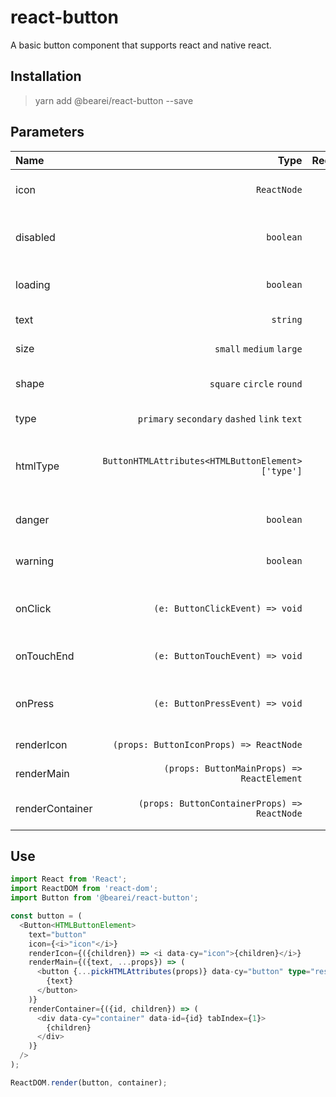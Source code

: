 # react-button

A basic button component that supports react and native react.

## Installation

> yarn add @bearei/react-button --save

## Parameters

| Name | Type | Required | Description |
| :-- | --: | --: | :-- |
| icon | `ReactNode` | ✘ | Set button icon component |
| disabled | `boolean` | ✘ | Whether or not to disable the button |
| loading | `boolean` | ✘ | Whether the button is loading |
| text | `string` | ✘ | Button to display text |
| size | `small` `medium` `large` | ✘ | Set the button size |
| shape | `square` `circle` `round` | ✘ | Set the button shape |
| type | `primary` `secondary` `dashed` `link` `text` | ✘ | Set the button type |
| htmlType | `ButtonHTMLAttributes<HTMLButtonElement>['type']` | ✘ | Set the native type value of the HTML button |
| danger | `boolean` | ✘ | Set the danger button |
| warning | `boolean` | ✘ | Set the warning button |
| onClick | `(e: ButtonClickEvent) => void` | ✘ | A callback when a button is clicked |
| onTouchEnd | `(e: ButtonTouchEvent) => void` | ✘ | A callback for pressing a button |
| onPress | `(e: ButtonPressEvent) => void` | ✘ | A callback for pressing a button -- react native |
| renderIcon | `(props: ButtonIconProps) => ReactNode` | ✘ | Render the button icon |
| renderMain | `(props: ButtonMainProps) => ReactElement` | ✘ | Render the button main |
| renderContainer | `(props: ButtonContainerProps) => ReactNode` | ✘ | Render the button container |

## Use

```typescript
import React from 'React';
import ReactDOM from 'react-dom';
import Button from '@bearei/react-button';

const button = (
  <Button<HTMLButtonElement>
    text="button"
    icon={<i>"icon"</i>}
    renderIcon={({children}) => <i data-cy="icon">{children}</i>}
    renderMain={({text, ...props}) => (
      <button {...pickHTMLAttributes(props)} data-cy="button" type="reset">
        {text}
      </button>
    )}
    renderContainer={({id, children}) => (
      <div data-cy="container" data-id={id} tabIndex={1}>
        {children}
      </div>
    )}
  />
);

ReactDOM.render(button, container);
```
